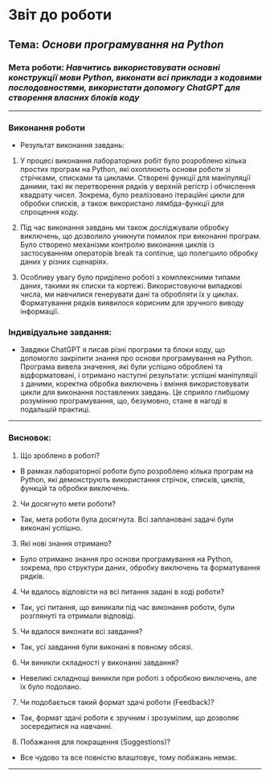 # Звіт до роботи
## Тема: _Основи програмування на Python_
### Мета роботи: _Навчитись використовувати основні конструкції мови Python, виконати всі приклади з кодовими послодовностями, використати допомогу ChatGPT для створення власних блоків коду_

---
### Виконання роботи

- Результат виконання завдань:
1) У процесі виконання лабораторних робіт було розроблено кілька простих програм на Python, які охоплюють основи роботи зі стрічками, списками та циклами. Створені функції для маніпуляції даними, такі як перетворення рядків у верхній регістр і обчислення квадрату чисел. Зокрема, було реалізовано ітераційні цикли для обробки списків, а також використано лямбда-функції для спрощення коду.

1) Під час виконання завдань ми також досліджували обробку виключень, що дозволило уникнути помилок при виконанні програм. Було створено механізми контролю виконання циклів із застосуванням операторів break та continue, що полегшило обробку даних у різних сценаріях.

1) Особливу увагу було приділено роботі з комплексними типами даних, такими як списки та кортежі. Використовуючи випадкові числа, ми навчилися генерувати дані та обробляти їх у циклах. Форматування рядків виявилося корисним для зручного виводу інформації.

### Індивідуальне завдання:
- Завдяки ChatGPT я писав різні програми та блоки коду, що допомогло закріпити знання про основи програмування на Python. Програма вивела значення, які були успішно оброблені та відформатовані, і отримано наступні результати: успішні маніпуляції з даними, коректна обробка виключень і вміння використовувати цикли для виконання поставлених завдань. Це сприяло глибшому розумінню програмування, що, безумовно, стане в нагоді в подальшій практиці.

---
### Висновок:

1) Що зроблено в роботі?
- В рамках лабораторної роботи було розроблено кілька програм на Python, які демонструють використання стрічок, списків, циклів, функцій та обробки виключень.
2) Чи досягнуто мети роботи?
- Так, мета роботи була досягнута. Всі заплановані задачі були виконані успішно.
3) Які нові знання отримано?
- Було отримано знання про основи програмування на Python, зокрема, про структури даних, обробку виключень та форматування рядків.
4) Чи вдалось відповісти на всі питання задані в ході роботи?
- Так, усі питання, що виникали під час виконання роботи, були розглянуті та отримали відповіді.
5) Чи вдалося виконати всі завдання?
- Так, усі завдання були виконані в повному обсязі.
6) Чи виникли складності у виконанні завдання?
- Невеликі складнощі виникли при роботі з обробкою виключень, але їх було подолано.
7) Чи подобається такий формат здачі роботи (Feedback)?
- Так, формат здачі роботи є зручним і зрозумілим, що дозволяє зосередитися на навчанні.
8) Побажання для покращення (Suggestions)?
- Все чудово та все повністю влаштовує, тому побажань немає.

---